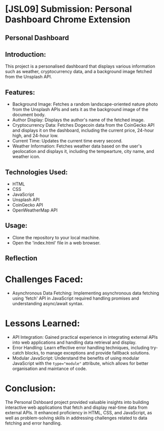 # [JSL09] Submission: Personal Dashboard Chrome Extension

## Personal Dashboard

## Introduction:
This project is a personalised dashboard that displays various information such as weather, cryptocurrency data, and a background image fetched from the Unsplash API.

## Features:
* Background Image: Fetches a random landscape-oriented nature photo from the Unsplash APIs and 
                    sets it as the background image of the document body.
* Author Display: Displays the author's name of the fetched image.
* Cryptocurrency Data: Fetches Dogecoin data from the CoinGecko API and displays it on the 
                       dashboard, including the current price, 24-hour high, and 24-hour low.
* Current Time: Updates the current time every second.
* Weather Information: Fetches weather data based on the user's geolocation and displays it, 
                       including the tempearture, city name, and weather icon.

## Technologies Used:
* HTML
* CSS
* JavaScript
* Unsplash API
* CoinGecko API
* OpenWeatherMap API

## Usage:
* Clone the repository to your local machine.
* Open the 'index.html' file in a web browser.


## Reflection

# Challenges Faced:
* Asynchronous Data Fetching: Implementing asynchronous data fetching using 'fetch' API in 
  JavaScript required handling promises and understanding async/await syntax.

# Lessons Learned:
* API Integration: Gained practical experience in integrating external APIs into web 
  applications and handling data retrieval and display.
* Error Handling: Learn effective error handling techniques, including try-catch blocks, to 
  manage exceptions and provide falllback solutions.
* Modular JavaScript: Understand the benefits of using modular JavaScript with the `type="module"` attribute, which allows for better organisation and maintance of code.

# Conclusion:
The Personal Dshboard project provided valuable insights into building interactive web applications that fetch and display real-time data from external APIs. It enhanced proficiency in HTML, CSS, and JavaScript, as well as problem-solving skills in addressing challenges related to data fetching and error handling.
